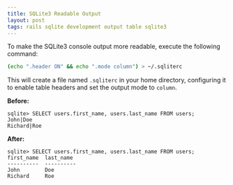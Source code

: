 ```yaml
---
title: SQLite3 Readable Output
layout: post
tags: rails sqlite development output table sqlite3
---
```


To make the SQLite3 console output more readable, execute the following command:

```bash
(echo ".header ON" && echo ".mode column") > ~/.sqliterc
```

This will create a file named `.sqliterc` in your home directory, configuring it to enable table headers and set the output mode to `column`.

**Before:**

```
sqlite> SELECT users.first_name, users.last_name FROM users;
John|Doe
Richard|Roe
```

**After:**

```
sqlite> SELECT users.first_name, users.last_name FROM users;
first_name  last_name
----------  ----------
John        Doe
Richard     Roe
```
